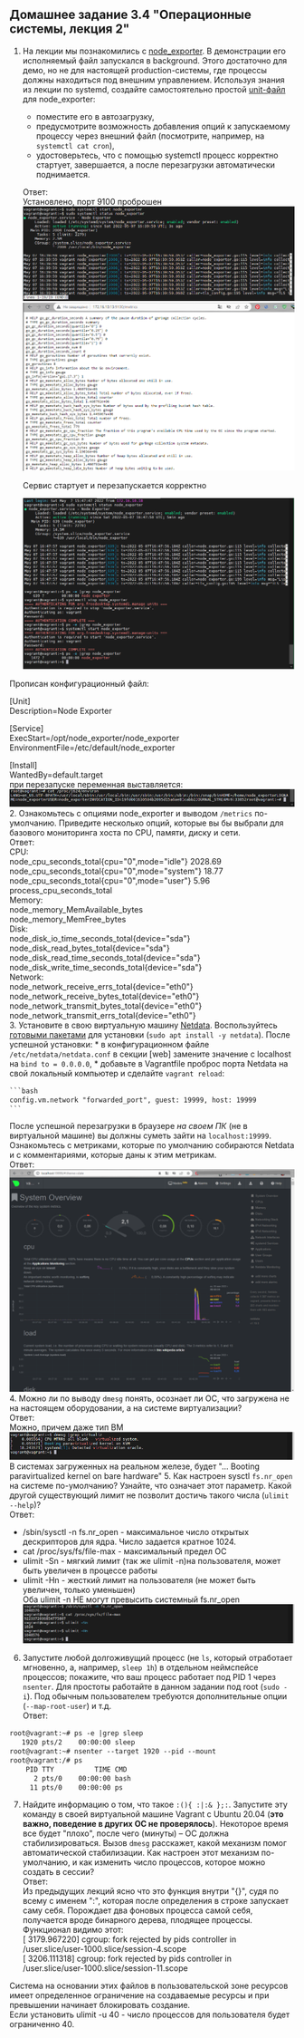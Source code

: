 ## Домашнее задание 3.4 "Операционные системы, лекция 2"  

1. На лекции мы познакомились с [node_exporter](https://github.com/prometheus/node_exporter/releases). В демонстрации его исполняемый файл запускался в background. Этого достаточно для демо, но не для настоящей production-системы, где процессы должны находиться под внешним управлением. Используя знания из лекции по systemd, создайте самостоятельно простой [unit-файл](https://www.freedesktop.org/software/systemd/man/systemd.service.html) для node_exporter:

    * поместите его в автозагрузку,
    * предусмотрите возможность добавления опций к запускаемому процессу через внешний файл (посмотрите, например, на `systemctl cat cron`),
    * удостоверьтесь, что с помощью systemctl процесс корректно стартует, завершается, а после перезагрузки автоматически поднимается.  

    Ответ:  
   Установлено, порт  9100 проброшен
   ![1.node_exporter](screenshots/1.node_exporter.png)
   ![1.metrics](screenshots/1.metrics.png)  

   Сервис стартует и перезапускается корректно  

   ![1.start_stop](screenshots/1.stop_start.png)  

Прописан конфигурационный файл:  

[Unit]  
Description=Node Exporter  
 
[Service]  
ExecStart=/opt/node_exporter/node_exporter  
EnvironmentFile=/etc/default/node_exporter  
 
[Install]  
WantedBy=default.target  
при перезапуске переменная выставляется: 
   ![1.environ](screenshots/1.environ.png)  
2. Ознакомьтесь с опциями node_exporter и выводом `/metrics` по-умолчанию. Приведите несколько опций, которые вы бы выбрали для базового мониторинга хоста по CPU, памяти, диску и сети.  
   Ответ:  
CPU:  
    node_cpu_seconds_total{cpu="0",mode="idle"} 2028.69  
    node_cpu_seconds_total{cpu="0",mode="system"} 18.77  
    node_cpu_seconds_total{cpu="0",mode="user"} 5.96  
    process_cpu_seconds_total  
Memory:  
    node_memory_MemAvailable_bytes   
    node_memory_MemFree_bytes  
Disk:  
    node_disk_io_time_seconds_total{device="sda"}  
    node_disk_read_bytes_total{device="sda"}  
    node_disk_read_time_seconds_total{device="sda"}  
    node_disk_write_time_seconds_total{device="sda"}  
Network:  
    node_network_receive_errs_total{device="eth0"}   
    node_network_receive_bytes_total{device="eth0"}   
    node_network_transmit_bytes_total{device="eth0"}  
    node_network_transmit_errs_total{device="eth0"}  
3. Установите в свою виртуальную машину [Netdata](https://github.com/netdata/netdata). Воспользуйтесь [готовыми пакетами](https://packagecloud.io/netdata/netdata/install) для установки (`sudo apt install -y netdata`). После успешной установки:
    * в конфигурационном файле `/etc/netdata/netdata.conf` в секции [web] замените значение с localhost на `bind to = 0.0.0.0`,
    * добавьте в Vagrantfile проброс порта Netdata на свой локальный компьютер и сделайте `vagrant reload`:

    ```bash
    config.vm.network "forwarded_port", guest: 19999, host: 19999
    ```
После успешной перезагрузки в браузере *на своем ПК* (не в виртуальной машине) вы должны суметь зайти на `localhost:19999`. Ознакомьтесь с метриками, которые по умолчанию собираются Netdata и с комментариями, которые даны к этим метрикам.  
   Ответ:  
![netdata](screenshots/3.netdata.png)  
4. Можно ли по выводу `dmesg` понять, осознает ли ОС, что загружена не на настоящем оборудовании, а на системе виртуализации?  
   Ответ:  
Можно, причем даже тип ВМ
![4.dmesg](screenshots/4.dmesg.png)  
В системах загруженных на реальном железе, будет "... Booting paravirtualized kernel on bare hardware" 
5. Как настроен sysctl `fs.nr_open` на системе по-умолчанию? Узнайте, что означает этот параметр. Какой другой существующий лимит не позволит достичь такого числа (`ulimit --help`)?  
   Ответ:  
   * /sbin/sysctl -n fs.nr_open - максимальное число открытых дескрипторов для ядра. Число задается кратное 1024.  
   * cat /proc/sys/fs/file-max - максимальный предел ОС  
   * ulimit -Sn - мягкий лимит (так же ulimit -n)на пользователя, может быть увеличен в процессе работы  
   * ulimit -Hn - жесткий лимит на пользователя (не может быть увеличен, только уменьшен)  
   Оба ulimit -n НЕ могут превысить системный fs.nr_open
![5.sysctl](screenshots/5.sysctl.png)  
6. Запустите любой долгоживущий процесс (не `ls`, который отработает мгновенно, а, например, `sleep 1h`) в отдельном неймспейсе процессов; покажите, что ваш процесс работает под PID 1 через `nsenter`. Для простоты работайте в данном задании под root (`sudo -i`). Под обычным пользователем требуются дополнительные опции (`--map-root-user`) и т.д.  
   Ответ: 
```
root@vagrant:~# ps -e |grep sleep  
   1920 pts/2    00:00:00 sleep  
root@vagrant:~# nsenter --target 1920 --pid --mount  
root@vagrant:/# ps  
    PID TTY          TIME CMD  
      2 pts/0    00:00:00 bash  
     11 pts/0    00:00:00 ps  
```  
7. Найдите информацию о том, что такое `:(){ :|:& };:`. Запустите эту команду в своей виртуальной машине Vagrant с Ubuntu 20.04 (**это важно, поведение в других ОС не проверялось**). Некоторое время все будет "плохо", после чего (минуты) – ОС должна стабилизироваться. Вызов `dmesg` расскажет, какой механизм помог автоматической стабилизации. Как настроен этот механизм по-умолчанию, и как изменить число процессов, которое можно создать в сессии?  
   Ответ:  
Из предыдущих лекций ясно что это функция внутри "{}", судя по всему с именем ":", которая после определения в строке запускает саму себя. Порождает два фоновых процесса самой себя, получается вроде бинарного дерева, плодящее процессы.    
Функционал видимо этот:  
[ 3179.967220] cgroup: fork rejected by pids controller in /user.slice/user-1000.slice/session-4.scope  
[ 3206.111318] cgroup: fork rejected by pids controller in /user.slice/user-1000.slice/session-11.scope  

Система на основании этих файлов в пользовательской зоне ресурсов имеет определенное ограничение на создаваемые ресурсы и при превышении начинает блокировать создание.  
Если установить ulimit -u 40 - число процессов для пользователя будет ограниченно 40. 




